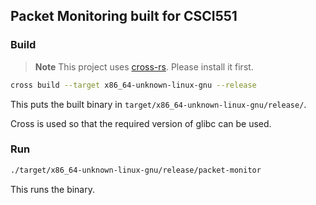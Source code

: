 ## Packet Monitoring built for CSCI551

### Build

> **Note**
> This project uses [cross-rs](https://github.com/cross-rs/cross). Please install it first.

```bash
cross build --target x86_64-unknown-linux-gnu --release
```

This puts the built binary in `target/x86_64-unknown-linux-gnu/release/`.

Cross is used so that the required version of glibc can be used.

### Run

```bash
./target/x86_64-unknown-linux-gnu/release/packet-monitor
```

This runs the binary.
